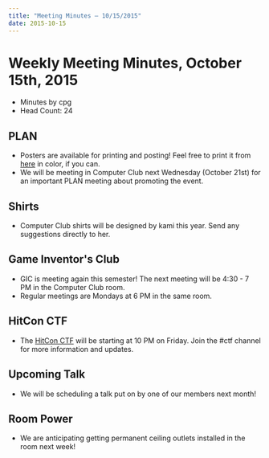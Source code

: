 ```yaml
---
title: "Meeting Minutes – 10/15/2015"
date: 2015-10-15
---
```

# Weekly Meeting Minutes, October 15th, 2015
- Minutes by cpg
- Head Count: 24

## PLAN
- Posters are available for printing and posting! Feel free to print it from [here](http://goo.gl/zCPuz8) in color, if you can.
- We will be meeting in Computer Club next Wednesday (October 21st) for an important PLAN meeting about promoting the event.

## Shirts
- Computer Club shirts will be designed by kami this year. Send any suggestions directly to her.

## Game Inventor's Club
- GIC is meeting again this semester! The next meeting will be 4:30 - 7 PM in the Computer Club room.
- Regular meetings are Mondays at 6 PM in the same room.

## HitCon CTF
- The [HitCon CTF](http://ctf.hitcon.org) will be starting at 10 PM on Friday. Join the #ctf channel for more information and updates.

## Upcoming Talk
- We will be scheduling a talk put on by one of our members next month!

## Room Power
- We are anticipating getting permanent ceiling outlets installed in the room next week!
